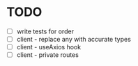 # TODO

- [ ] write tests for order
- [ ] client - replace any with accurate types
- [ ] client - useAxios hook
- [ ] client - private routes
